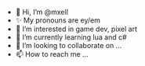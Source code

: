 - 👋 Hi, I’m @mxell
- ✨ My pronouns are ey/em
- 👀 I’m interested in game dev, pixel art
- 🌱 I’m currently learning lua and c#
- 💞️ I’m looking to collaborate on ...
- 📫 How to reach me ...

<!---
mxell/mxell is a ✨ special ✨ repository because its `README.md` (this file) appears on your GitHub profile.
You can click the Preview link to take a look at your changes.
--->
